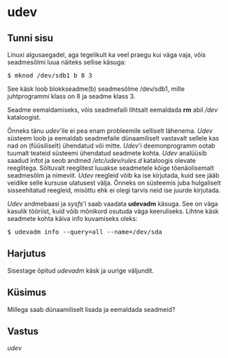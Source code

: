 # udev

## Tunni sisu

Linuxi algusaegadel, aga tegelikult ka veel praegu kui väga vaja, võis seadmesõlmi luua näiteks sellise käsuga:

<pre>$ mknod /dev/sdb1 b 8 3</pre>

See käsk loob blokkseadme(b) seadmesõlme /dev/sdb1, mille juhtprogrammi klass on 8 ja seadme klass 3.

Seadme eemaldamiseks, võis seadmefaili lihtsalt eemaldada <b>rm</b> abil */dev* kataloogist.

Õnneks tänu *udev*'ile ei pea enam probleemile selliselt lähenema. *Udev* süsteem loob ja eemaldab seadmefaile dünaamiliselt vastavalt sellele kas nad on (füüsiliselt) ühendatud või mitte. *Udev*'i deemonprogramm ootab tuumalt teateid süsteemi ühendatud seadmete kohta. *Udev* analüüsib saadud infot ja seob andmed */etc/udev/rules.d* kataloogis olevate reeglitega. Sõltuvalt reeglitest luuakse seadmetele kõige tõenäolisemalt seadmesõlm ja nimeviit. *Udev* reegleid võib ka ise kirjutada, kuid see jääb veidike selle kursuse ulatusest välja. Õnneks on süsteemis juba hulgaliselt sisseehitatud reegleid, misõttu ehk ei olegi tarvis neid ise juurde kirjutada.

*Udev* andmebaasi ja *sysfs*'i saab vaadata <b>udevadm</b> käsuga. See on väga kasulik tööriist, kuid võib mõnikord osutuda väga keeruliseks. Lihtne käsk seadmete kohta käiva info kuvamiseks oleks:

<pre>$ udevadm info --query=all --name=/dev/sda</pre>

## Harjutus

Sisestage õpitud *udevadm* käsk ja uurige väljundit.

## Küsimus

Millega saab dünaamiliselt lisada ja eemaldada seadmeid?

## Vastus

*udev*
